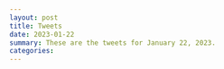 ```yaml
---
layout: post
title: Tweets
date: 2023-01-22
summary: These are the tweets for January 22, 2023.
categories:
---
```


